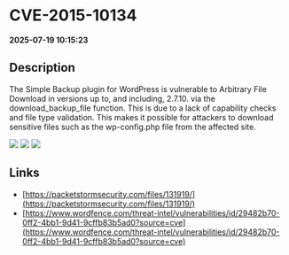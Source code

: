 # CVE-2015-10134

**2025-07-19 10:15:23**

## Description
The Simple Backup plugin for WordPress is vulnerable to Arbitrary File Download in versions up to, and including, 2.7.10. via the download_backup_file function. This is due to a lack of capability checks and file type validation. This makes it possible for attackers to download sensitive files such as the wp-config.php file from the affected site.

![](https://img.shields.io/static/v1?label=Score&message=7.5&color=red)
![](https://img.shields.io/static/v1?label=Severity&message=HIGH&color=red)
![](https://img.shields.io/static/v1?label=CWE&message=Traversal&color=green)

## Links
- [https://packetstormsecurity.com/files/131919/](https://packetstormsecurity.com/files/131919/)
- [https://www.wordfence.com/threat-intel/vulnerabilities/id/29482b70-0ff2-4bb1-9d41-9cffb83b5ad0?source=cve](https://www.wordfence.com/threat-intel/vulnerabilities/id/29482b70-0ff2-4bb1-9d41-9cffb83b5ad0?source=cve)
